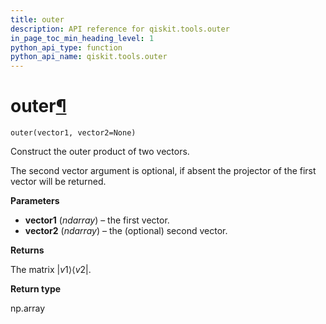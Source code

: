 ```yaml
---
title: outer
description: API reference for qiskit.tools.outer
in_page_toc_min_heading_level: 1
python_api_type: function
python_api_name: qiskit.tools.outer
---
```


# outer[¶](#outer "Permalink to this headline")

<span id="qiskit.tools.outer" />

`outer(vector1, vector2=None)`

Construct the outer product of two vectors.

The second vector argument is optional, if absent the projector of the first vector will be returned.

**Parameters**

*   **vector1** (*ndarray*) – the first vector.
*   **vector2** (*ndarray*) – the (optional) second vector.

**Returns**

The matrix $|v1\rangle\langle{v2}|$.

**Return type**

np.array

